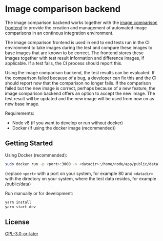 # Image comparison backend

The image comparison backend works together with the
[image comparison frontend](https://github.com/jochendiekenbrock/image-comparison-frontend)
to provide the creation and management of automated image comparisons in an continous 
integration environment.

The image comparison frontend is used in end to end tests run in the CI environment to 
take images during the test
and compare these images to base images that are known to be correct. The frontend stores
these images together with test result information and difference images, if applicable.
If a test fails, the CI process should report this.

Using the image comparison backend, the test results can be evaluated. If the comparison failed
because of a bug, a developer can fix this and the CI should report now that the comparison no longer fails.
If the comparison failed but the new image is correct, perhaps because of a new feature,
the image comparison backend offers an option to accept the new image. The test result will be updated 
and the new image will be used from now on as new base image.

Requirements:
 * Node v8 (if you want to develop or run without docker)
 * Docker (if using the docker image (recommended))

## Getting Started
Using Docker (recommended):

```sh
sudo docker run -p <port>:3000 -v <datadir>:/home/node/app/public/data -d jochendiekenbrock/image-comparison-backend
```
(replace ```<port>``` with a port on your system, for example 80 and 
```<datadir>``` with the directory on your system,
where the test data resides, for example /public/data)

Run manually or for development:

```sh
yarn install
yarn start-dev
```

## License

[GPL-3.0-or-later](./LICENSE.txt)
